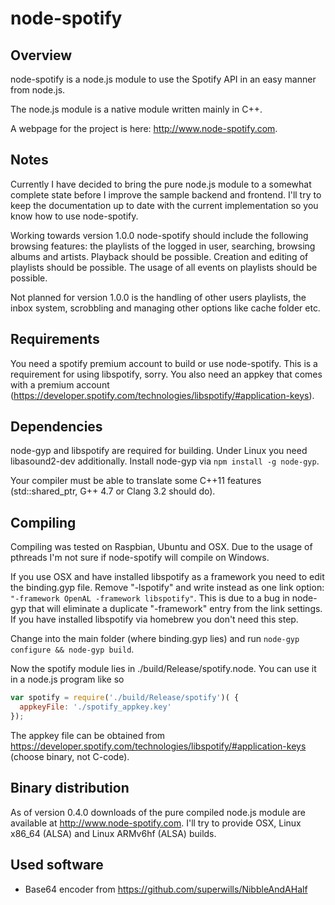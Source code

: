 node-spotify
============
Overview
--------
node-spotify is a node.js module to use the Spotify API in an easy manner from node.js.

The node.js module is a native module written mainly in C++.

A webpage for the project is here: http://www.node-spotify.com.

Notes
-----
Currently I have decided to bring the pure node.js module to a somewhat complete state before I improve the sample backend and frontend. I'll try to keep the documentation up to date with the current implementation so you know how to use node-spotify.

Working towards version 1.0.0 node-spotify should include the following browsing features: the playlists of the logged in user, searching,
browsing albums and artists. Playback should be possible. Creation and editing of playlists should be possible. The usage of all
events on playlists should be possible.

Not planned for version 1.0.0 is the handling of other users playlists, the inbox system, scrobbling and managing other options like
cache folder etc.

Requirements
------------
You need a spotify premium account to build or use node-spotify. This is a requirement for using libspotify, sorry. You also need an appkey that comes with a premium account (https://developer.spotify.com/technologies/libspotify/#application-keys).

Dependencies
------------
node-gyp and libspotify are required for building. Under Linux you need libasound2-dev additionally. Install node-gyp via ```npm install -g node-gyp```.

Your compiler must be able to translate some C++11 features (std::shared_ptr, G++ 4.7 or Clang 3.2 should do).

Compiling
---------
Compiling was tested on Raspbian, Ubuntu and OSX. Due to the usage of pthreads I'm not sure if node-spotify will compile on Windows.


If you use OSX and have installed libspotify as a framework you need to edit the binding.gyp file. Remove "-lspotify" and write instead as one link option:
```"-framework OpenAL -framework libspotify"```. This is due to a bug in node-gyp that will eliminate a duplicate "-framework" entry from the link settings. If you
have installed libspotify via homebrew you don't need this step.

Change into the main folder (where binding.gyp lies) and run ```node-gyp configure && node-gyp build```.

Now the spotify module lies in ./build/Release/spotify.node. You can use it in a node.js program like so

```javascript
var spotify = require('./build/Release/spotify')( {
  appkeyFile: './spotify_appkey.key'
});
```

The appkey file can be obtained from https://developer.spotify.com/technologies/libspotify/#application-keys (choose binary, not C-code).

Binary distribution
-------------------
As of version 0.4.0 downloads of the pure compiled node.js module are available at http://www.node-spotify.com. I'll try to provide OSX, Linux x86_64 (ALSA) and Linux ARMv6hf (ALSA) builds.

Used software
-------------
* Base64 encoder from https://github.com/superwills/NibbleAndAHalf
